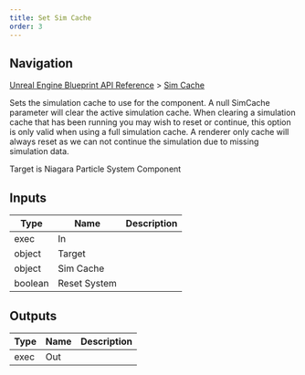 ```yaml
---
title: Set Sim Cache
order: 3
---
```

## Navigation

[Unreal Engine Blueprint API Reference](https://dev.epicgames.com/documentation/en-us/unreal-engine/BlueprintAPI) > [Sim Cache](https://dev.epicgames.com/documentation/en-us/unreal-engine/BlueprintAPI/SimCache)

Sets the simulation cache to use for the component.
A null SimCache parameter will clear the active simulation cache.
When clearing a simulation cache that has been running you may wish to reset or continue, this option is only
valid when using a full simulation cache. A renderer only cache will always reset as we can not continue the
simulation due to missing simulation data.

Target is Niagara Particle System Component

## Inputs

| Type | Name | Description |
| --- | --- | --- |
| exec | In |  |
| object | Target |  |
| object | Sim Cache |  |
| boolean | Reset System |  |

## Outputs

| Type | Name | Description |
| --- | --- | --- |
| exec | Out |  |
